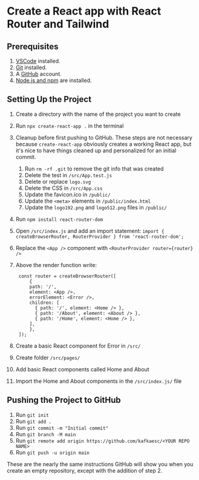 # Create a React app with React Router and Tailwind

## Prerequisites

1. [VSCode](https://code.visualstudio.com) installed.
1. [Git](https://git-scm.com/book/en/v2/Getting-Started-Installing-Git) installed.
1. A [GitHub](https://github.com) account.
1. [Node.js and npm](https://docs.npmjs.com/downloading-and-installing-node-js-and-npm) are installed.

## Setting Up the Project

1. Create a directory with the name of the project you want to create
1. Run `npx create-react-app .` in the terminal
1. Cleanup before first pushing to GitHub. These steps are not necessary because `create-react-app` obviously creates a working React app, but it's nice to have things cleaned up and personalized for an initial commit.
    1. Run `rm -rf .git` to remove the git info that was created
    1. Delete the test in `/src/App.test.js`
    1. Delete or replace `logo.svg`
    1. Delete the CSS in `/src/App.css`
    1. Update the favicon.ico in `/public/`
    1. Update the `<meta>` elements in `/public/index.html`
    1. Update the `logo192.png` and `logo512.png` files in `/public/`
1. Run `npm install react-router-dom`
1. Open `/src/index.js` and add an import statement: `import { createBrowserRouter, RouterProvider } from 'react-router-dom';`
1. Replace the `<App />` component with `<RouterProvider router={router} />`
1. Above the render function write:

        const router = createBrowserRouter([
	        {
            path: '/',
            element: <App />,
            errorElement: <Error />,
            children: [
              { path: '/', element: <Home /> },
              { path: '/About', element: <About /> },
              { path: '/Home', element: <Home /> },
            ],
	        },
        ]);

1. Create a basic React component for Error in `/src/`
1. Create folder `/src/pages/`
1. Add basic React components called Home and About
1. Import the Home and About components in the `/src/index.js/` file

## Pushing the Project to GitHub

1. Run `git init`
1. Run `git add .`
1. Run `git commit -m "Initial commit"`
1. Run `git branch -M main`
1. Run `git remote add origin https://github.com/kafkaesc/<YOUR REPO NAME>`
1. Run `git push -u origin main`

These are the nearly the same instructions GitHub will show you when you create an empty repository, except with the addition of step 2.